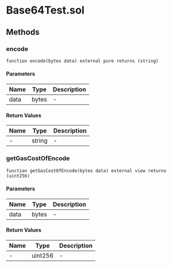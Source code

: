 
# Base64Test.sol

    

    
## Methods
### encode
```solidity
function encode(bytes data) external pure returns (string)
```

            

            
#### Parameters

| Name | Type | Description |
|---|---|---|
| data | bytes | - |

#### Return Values

| Name | Type | Description |
|---|---|---|
| - | string | - |

### getGasCostOfEncode
```solidity
function getGasCostOfEncode(bytes data) external view returns (uint256)
```

            

            
#### Parameters

| Name | Type | Description |
|---|---|---|
| data | bytes | - |

#### Return Values

| Name | Type | Description |
|---|---|---|
| - | uint256 | - |


